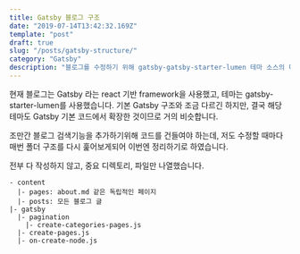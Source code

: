 ```yaml
---
title: Gatsby 블로그 구조
date: "2019-07-14T13:42:32.169Z"
template: "post"
draft: true
slug: "/posts/gatsby-structure/"
category: "Gatsby"
description: "블로그를 수정하기 위해 gatsby-gatsby-starter-lumen 테마 소스의 디렉토리 구조를 분석해보았습니다."
---
```


현재 블로그는 Gatsby 라는 react 기반 framework을 사용했고, 테마는 gatsby-starter-lumen를 사용했습니다.
기본 Gatsby 구조와 조금 다르긴 하지만, 결국 해당 테마도 Gatsby 기본 코드에서 확장한 것이므로 거의 비슷합니다.

조만간 블로그 검색기능을 추가하기위해 코드를 건들여야 하는데,
저도 수정할 때마다 매번 폴더 구조를 다시 훑어보게되어 이번엔 정리하기로 하였습니다.

전부 다 작성하지 않고, 중요 디렉토리, 파일만 나열했습니다.

```
- content
  |- pages: about.md 같은 독립적인 페이지
  |- posts: 모든 블로그 글
|- gatsby
  |- pagination
    |- create-categories-pages.js
  |- create-pages.js
  |- on-create-node.js
```
